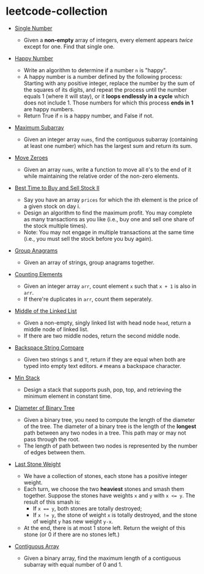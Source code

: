 # leetcode-collection

* [Single Number](single_number.py)
  * Given a **non-empty** array of integers, every element appears *twice* except for one. Find that single one.

* [Happy Number](happy_number.py)
  * Write an algorithm to determine if a number `n` is "happy".
  * A happy number is a number defined by the following process: Starting with any positive integer, replace the number by the sum of the squares of its digits, and repeat the process until the number equals 1 (where it will stay), or it **loops endlessly in a cycle** which does not include 1. Those numbers for which this process **ends in 1** are happy numbers.
  * Return True if `n` is a happy number, and False if not.

* [Maximum Subarray](maximum_subarray.py)
  * Given an integer array `nums`, find the contiguous subarray (containing at least one number) which has the largest sum and return its sum.

* [Move Zeroes](move_zeroes.py)
  * Given an array `nums`, write a function to move all `0`'s to the end of it while maintaining the relative order of the non-zero elements.

* [Best Time to Buy and Sell Stock II](stock_buy_sell.py)
  * Say you have an array `prices` for which the ith element is the price of a given stock on day i.
  * Design an algorithm to find the maximum profit. You may complete as many transactions as you like (i.e., buy one and sell one share of the stock multiple times).
  * Note: You may not engage in multiple transactions at the same time (i.e., you must sell the stock before you buy again).

* [Group Anagrams](group_anagrams.py)
  * Given an array of strings, group anagrams together.

* [Counting Elements](count_element.py)
  * Given an integer array `arr`, count element `x` such that `x + 1` is also in `arr`.
  * If there're duplicates in `arr`, count them seperately.
  
* [Middle of the Linked List](middle_linked_list.py)
  * Given a non-empty, singly linked list with head node `head`, return a middle node of linked list.
  * If there are two middle nodes, return the second middle node.

* [Backspace String Compare](backspace_string_compare.py)
  * Given two strings `S` and `T`, return if they are equal when both are typed into empty text editors. `#` means a backspace character.

* [Min Stack](min_stack.py)
  * Design a stack that supports push, pop, top, and retrieving the minimum element in constant time.
  
* [Diameter of Binary Tree](diameter_of_binary_tree.py)
  * Given a binary tree, you need to compute the length of the diameter of the tree. The diameter of a binary tree is the length of the **longest** path between any two nodes in a tree. This path may or may not pass through the root.
  * The length of path between two nodes is represented by the number of edges between them.
  
* [Last Stone Weight](last_stone_weight.py)
  * We have a collection of stones, each stone has a positive integer weight.
  * Each turn, we choose the two **heaviest** stones and smash them together. Suppose the stones have weights `x` and `y` with `x <= y`. The result of this smash is:
    * If `x == y`, both stones are totally destroyed;
    * If `x != y`, the stone of weight `x` is totally destroyed, and the stone of weight `y` has new weight `y-x`.
  * At the end, there is at most 1 stone left.  Return the weight of this stone (or 0 if there are no stones left.)

* [Contiguous Array](contiguous_array_equal_0_1.py)
  * Given a binary array, find the maximum length of a contiguous subarray with equal number of 0 and 1.

